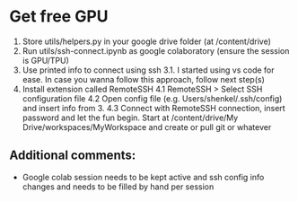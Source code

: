# Get free GPU

1. Store utils/helpers.py in your google drive folder (at /content/drive)
2. Run utils/ssh-connect.ipynb as google colaboratory (ensure the session is GPU/TPU)
3. Use printed info to connect using ssh
    3.1. I started using vs code for ease. In case you wanna follow this approach, follow next step(s)
4. Install extension called RemoteSSH
4.1 RemoteSSH > Select SSH configuration file
4.2 Open config file (e.g. Users/shenkel/.ssh/config) and insert info from 3. 
4.3 Connect with RemoteSSH connection, insert password and let the fun begin. Start at /content/drive/My Drive/workspaces/MyWorkspace and create or pull git or whatever


## Additional comments:
- Google colab session needs to be kept active and ssh config info changes and needs to be filled by hand per session